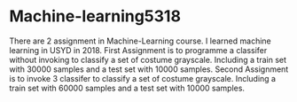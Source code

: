 # Machine-learning5318
There are 2 assignment in Machine-Learning course. I learned machine learning in USYD in 2018.
First Assignment is to programme a classifer without invoking to classify a set of costume grayscale. Including a train set with 30000 samples and a test set with 10000 samples.
Second Assignment is to invoke 3 classifer to classify a set of costume grayscale. Including a train set with 60000 samples and a test set with 10000 samples.
